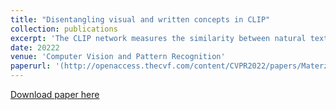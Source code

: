 ```yaml
---
title: "Disentangling visual and written concepts in CLIP"
collection: publications
excerpt: 'The CLIP network measures the similarity between natural text and images; in this work, we investigate the entanglement of the representation of word images and natural images in its image encoder. First, we find that the image encoder has an ability to match word images with natural images of scenes described by those words. This is consistent with previous research that suggests that the meaning and the spelling of a word might be entangled deep within the network. On the other hand, we also find that CLIP has a strong ability to match nonsense words, suggesting that processing of letters is separated from processing of their meaning. To explicitly determine whether the spelling capability of CLIP is separable, we devise a procedure for identifying representation subspaces that selectively isolate or eliminate spelling capabilities. We benchmark our methods against a range of retrieval tasks, and we also test them by measuring the appearance of text in CLIP-guided generated images. We find that our methods are able to cleanly separate spelling capabilities of CLIP from the visual processing of natural images.'
date: 20222
venue: 'Computer Vision and Pattern Recognition'
paperurl: '(http://openaccess.thecvf.com/content/CVPR2022/papers/Materzynska_Disentangling_Visual_and_Written_Concepts_in_CLIP_CVPR_2022_paper.pdf)'
---
```


[Download paper here](http://openaccess.thecvf.com/content/CVPR2022/papers/Materzynska_Disentangling_Visual_and_Written_Concepts_in_CLIP_CVPR_2022_paper.pdf)
